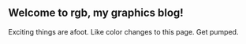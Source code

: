 ## Welcome to rgb, my graphics blog!

Exciting things are afoot. Like color changes to this page. Get pumped.

